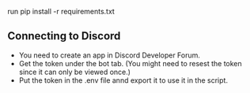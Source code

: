 run pip install -r requirements.txt
## Connecting to Discord
- You need to create an app in Discord Developer Forum.
- Get the token under the bot tab. (You might need to resest the token since it can only be viewed once.)
- Put the token in the .env file annd export it to use it in the script.
